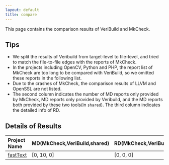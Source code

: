 ```yaml
---
layout: default
title: compare
---
```


This page contains the comparison results of VeriBuild and MkCheck.

## Tips

- We split the results of Veribuild from target-level to file-level, and tried to match the file-to-file edges with the reports of MkCheck.
- In the projects including OpenCV, Python and PHP, the report list of MkCheck are too long to  be compared with VeriBuild, so we omitted these reports in the following list.
- Due to the crashes of MkCheck, the comparison results of LLVM and OpenSSL are not listed.
- The second column indicates the number of MD reports only provided by MkCheck, MD reports only provided by Veribuild, and the MD reports both provided by these two tools(in `shared`). The third column indicates the detailed info of RD.

## Details of Results

| Project Name | MD(MkCheck,VeriBuild,shared) | RD(MkCheck,VeriBuild,shared) |
| :----------- | :---------- | :--------------- |
| [fastText](compare/fastText.json) | [0, 10, 0] | [0, 0, 0] |